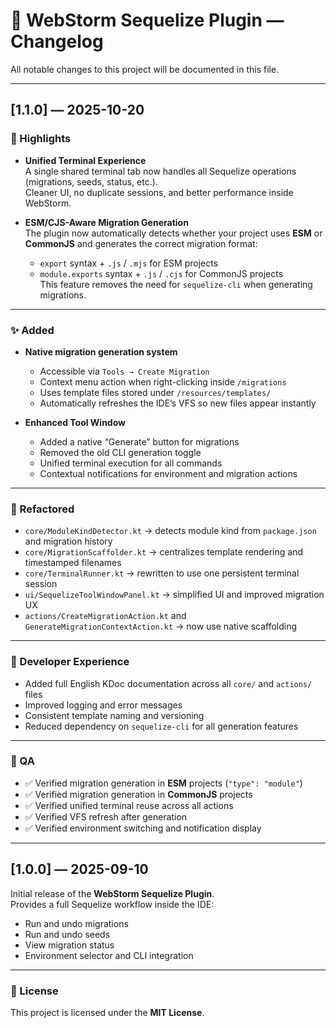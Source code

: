 # 🧭 WebStorm Sequelize Plugin — Changelog

All notable changes to this project will be documented in this file.

---

## [1.1.0] — 2025-10-20
### 🚀 Highlights
- **Unified Terminal Experience**  
  A single shared terminal tab now handles all Sequelize operations (migrations, seeds, status, etc.).  
  Cleaner UI, no duplicate sessions, and better performance inside WebStorm.

- **ESM/CJS-Aware Migration Generation**  
  The plugin now automatically detects whether your project uses **ESM** or **CommonJS** and generates the correct migration format:
    - `export` syntax + `.js` / `.mjs` for ESM projects
    - `module.exports` syntax + `.js` / `.cjs` for CommonJS projects  
      This feature removes the need for `sequelize-cli` when generating migrations.

---

### ✨ Added
- **Native migration generation system**
    - Accessible via `Tools → Create Migration`
    - Context menu action when right-clicking inside `/migrations`
    - Uses template files stored under `/resources/templates/`
    - Automatically refreshes the IDE’s VFS so new files appear instantly

- **Enhanced Tool Window**
    - Added a native “Generate” button for migrations
    - Removed the old CLI generation toggle
    - Unified terminal execution for all commands
    - Contextual notifications for environment and migration actions

---

### 🧱 Refactored
- `core/ModuleKindDetector.kt` → detects module kind from `package.json` and migration history
- `core/MigrationScaffolder.kt` → centralizes template rendering and timestamped filenames
- `core/TerminalRunner.kt` → rewritten to use one persistent terminal session
- `ui/SequelizeToolWindowPanel.kt` → simplified UI and improved migration UX
- `actions/CreateMigrationAction.kt` and `GenerateMigrationContextAction.kt` → now use native scaffolding

---

### 🧰 Developer Experience
- Added full English KDoc documentation across all `core/` and `actions/` files
- Improved logging and error messages
- Consistent template naming and versioning
- Reduced dependency on `sequelize-cli` for all generation features

---

### 🧪 QA
- ✅ Verified migration generation in **ESM** projects (`"type": "module"`)
- ✅ Verified migration generation in **CommonJS** projects
- ✅ Verified unified terminal reuse across all actions
- ✅ Verified VFS refresh after generation
- ✅ Verified environment switching and notification display

---

## [1.0.0] — 2025-09-10
Initial release of the **WebStorm Sequelize Plugin**.  
Provides a full Sequelize workflow inside the IDE:
- Run and undo migrations
- Run and undo seeds
- View migration status
- Environment selector and CLI integration

---

### 📄 License
This project is licensed under the **MIT License**.
